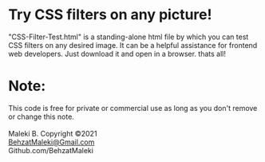 # Try CSS filters on any picture!
"CSS-Filter-Test.html" is a standing-alone html file by which you can test CSS filters on any desired image. It can be a helpful assistance for frontend web developers.
Just download it and open in a browser. thats all!

# Note:
This code is free for private or commercial use as long as you don't remove or change this note.<br/><br/>
Maleki B. Copyright ©2021<br/>
BehzatMaleki@Gmail.com<br/>
Github.com/BehzatMaleki
